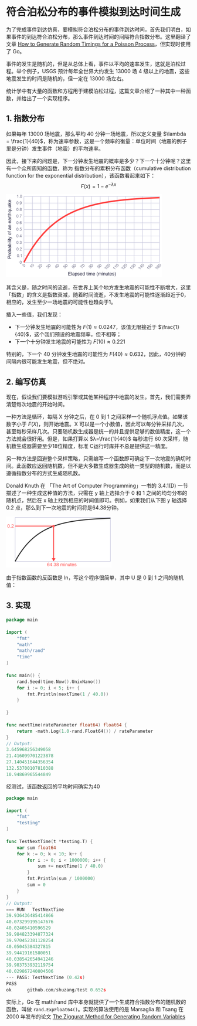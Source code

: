 # 符合泊松分布的事件模拟到达时间生成


为了完成事件到达仿真，要模拟符合泊松分布的事件到达时间，首先我们明白，如果事件的到达符合泊松分布，那么事件到达时间的间隔符合指数分布。这里翻译了文章 [How to Generate Random Timings for a Poisson Process](https://preshing.com/20111007/how-to-generate-random-timings-for-a-poisson-process/)，但实现时使用了 Go。

<!--more-->

事件的发生是随机的，但是从总体上看，事件以平均的速率发生，这就是泊松过程。举个例子，USGS 预计每年全世界大约发生 13000 场 4 级以上的地震，这些地震发生的时间是随机的，但一定在 13000 场左右。

统计学中有大量的函数和方程用于建模泊松过程，这篇文章介绍了一种其中一种函数，并给出了一个实现程序。

## 1. 指数分布

如果每年 13000 场地震，那么平均 40 分钟一场地震，所以定义变量 $\lambda = \frac{1}{40}$，称为速率参数，这是一个频率的衡量：单位时间（地震的例子里是分钟）发生事件（地震）的平均速率。

因此，接下来的问题是，下一分钟发生地震的概率是多少？下一个十分钟呢？这里有一个众所周知的函数，称为 指数分布的累积分布函数（cumulative distribution function for the exponential distribution），该函数看起来如下：
$$
F(x) = 1 - e^{-\lambda x}
$$


![](/images/区块链实验补充-符合泊松分布的事件模拟到达时间生成/exponential-curve.png)

其含义是，随之时间的流逝，在世界上某个地方发生地震的可能性不断增大，这里「指数」的含义是指数衰减，随着时间流逝，不发生地震的可能性逐渐趋近于0，相应的，发生至少一场地震的可能性也趋向于1。

插入一些值，我们发现：

- 下一分钟发生地震的可能性为 $F(1) \approx 0.0247$，该值无限接近于 $\frac{1}{40}$，这个我们预设的地震频率，但不相等；
- 下一个十分钟发生地震的可能性为 $F(10) \approx 0.221$

特别的，下一个 40 分钟发生地震的可能性为 $F(40) \approx 0.632$，因此，40分钟的间隔内很可能发生地震，但不绝对。

## 2. 编写仿真

现在，假设我们要模拟游戏引擎或其他某种程序中地震的发生。首先，我们需要弄清楚每次地震的开始时间。

一种方法是循环，每隔 X 分钟之后，在 0 到 1 之间采样一个随机浮点值。如果该数字小于 $F(X)$，则开始地震。X 可以是一个小数值，因此可以每分钟采样几次，甚至每秒采样几次。只要随机数生成器是统一的并且提供足够的数值精度，这一个方法就会很好用。但是，如果打算以 $λ=\frac{1}{40}$ 每秒进行 60 次采样，随机数生成器需要至少18位精度，标准 C运行时库并不总是提供这一精度。

另一种方法是回避整个采样策略，只需编写一个函数即可确定下一次地震的确切时间。此函数应返回随机数，但不是大多数生成器生成的统一类型的随机数，而是以遵循指数分布的方式生成随机数。

Donald Knuth 在 「The Art of Computer Programming」一书的 3.4.1(D) 一节描述了一种生成这种值的方法，只需在 y 轴上选择介于 0 和 1 之间的均匀分布的随机点，然后在 x 轴上找到相应的时间值即可。例如，如果我们从下图 y 轴选择 0.2 点，那么到下一次地震的时间将是64.38分钟。

![](/images/区块链实验补充-符合泊松分布的事件模拟到达时间生成/inverse-lookup.png)

由于指数函数的反函数是 ln，写这个程序很简单，其中 U 是 0 到 1 之间的随机值：

## 3. 实现

```go
package main

import (
	"fmt"
	"math"
	"math/rand"
	"time"
)

func main() {
	rand.Seed(time.Now().UnixNano())
	for i := 0; i < 5; i++ {
		fmt.Println(nextTime(1 / 40.0))
	}

}

func nextTime(rateParameter float64) float64 {
	return -math.Log(1.0-rand.Float64()) / rateParameter
}
// Output:
3.645968256349058
21.416099701223878
27.140451644356354
132.53700107810388
10.94869965544849
```

经测试，该函数返回的平均时间确实为40

```go
package main

import (
	"fmt"
	"testing"
)

func TestNextTime(t *testing.T) {
	var sum float64
	for k := 0; k < 10; k++ {
		for i := 0; i < 1000000; i++ {
			sum += nextTime(1 / 40.0)
		}
		fmt.Println(sum / 1000000)
		sum = 0
	}
}
// Output:
=== RUN   TestNextTime
39.936436485414866
40.073299195147676
40.02405410596529
39.984823394877324
39.970452381128254
40.05045384327815
39.94419161580051
40.038542654941246
39.983753932119754
40.029867240804506
--- PASS: TestNextTime (0.42s)
PASS
ok  	github.com/shuzang/test	0.652s
```

实际上，Go 在 math/rand 库中本身就提供了一个生成符合指数分布的随机数的函数，叫做 `rand.ExpFloat64()`。实现的算法使用的是 Marsaglia 和 Tsang 在 2000 年发布的论文 [The Ziggurat Method for Generating Random Variables](https://www.jstatsoft.org/v05/i08/paper)
